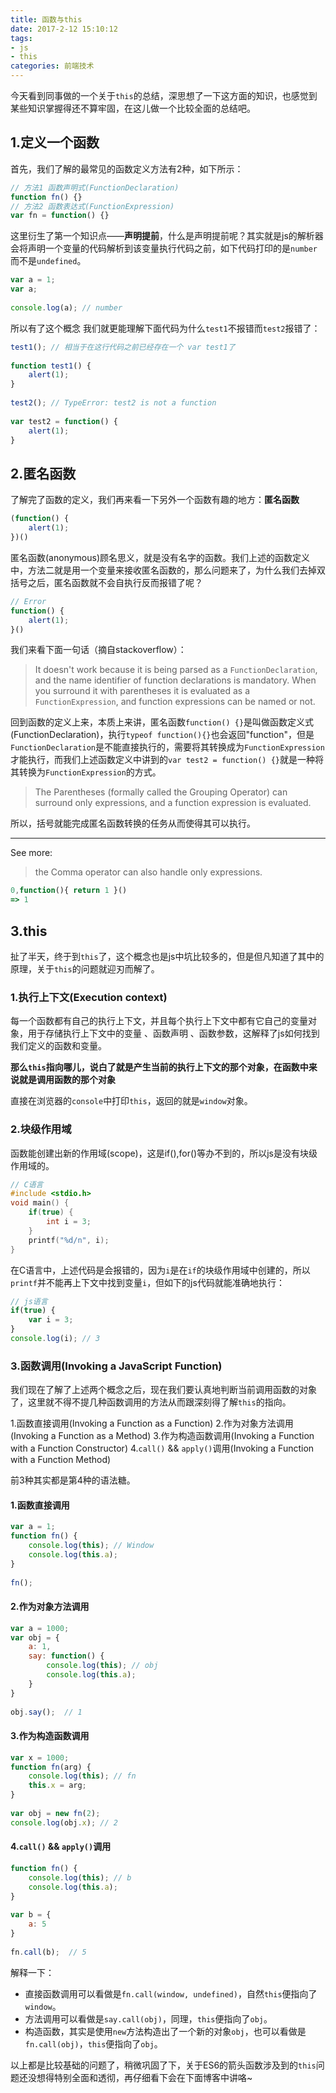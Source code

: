 ```yaml
---
title: 函数与this
date: 2017-2-12 15:10:12
tags:
- js
- this
categories: 前端技术
---
```


今天看到同事做的一个关于`this`的总结，深思想了一下这方面的知识，也感觉到某些知识掌握得还不算牢固，在这儿做一个比较全面的总结吧。

<!-- more -->

## 1.定义一个函数

首先，我们了解的最常见的函数定义方法有2种，如下所示：

```javascript
// 方法1 函数声明式(FunctionDeclaration)
function fn() {}
// 方法2 函数表达式(FunctionExpression)
var fn = function() {}
```

这里衍生了第一个知识点——**声明提前**，什么是声明提前呢？其实就是js的解析器会将声明一个变量的代码解析到该变量执行代码之前，如下代码打印的是`number`而不是`undefined`。
```javascript
var a = 1;
var a;
 
console.log(a); // number
```

所以有了这个概念 我们就更能理解下面代码为什么`test1`不报错而`test2`报错了：
```javascript
test1(); // 相当于在这行代码之前已经存在一个 var test1了
 
function test1() {
    alert(1);
}
 
test2(); // TypeError: test2 is not a function
 
var test2 = function() {
    alert(1);
}
```

## 2.匿名函数

了解完了函数的定义，我们再来看一下另外一个函数有趣的地方：**匿名函数**

```javascript
(function() {
    alert(1);
})()
```
匿名函数(anonymous)顾名思义，就是没有名字的函数。我们上述的函数定义中，方法二就是用一个变量来接收匿名函数的，那么问题来了，为什么我们去掉双括号之后，匿名函数就不会自执行反而报错了呢？
```javascript
// Error
function() {
    alert(1);
}()
```

我们来看下面一句话（摘自stackoverflow）：
> It doesn't work because it is being parsed as a `FunctionDeclaration`, and the name identifier of function declarations is mandatory.
> When you surround it with parentheses it is evaluated as a `FunctionExpression`, and function expressions can be named or not.

回到函数的定义上来，本质上来讲，匿名函数`function() {}`是叫做函数定义式(FunctionDeclaration)，执行`typeof function(){}`也会返回"function"，但是`FunctionDeclaration`是不能直接执行的，需要将其转换成为`FunctionExpression`才能执行，而我们上述函数定义中讲到的`var test2 = function() {}`就是一种将其转换为`FunctionExpression`的方式。

> The Parentheses (formally called the Grouping Operator) can surround only expressions, and a function expression is evaluated.

所以，括号就能完成匿名函数转换的任务从而使得其可以执行。

----------
See more:
> the Comma operator can also handle only expressions.
```javascript
0,function(){ return 1 }()
=> 1
```

## 3.this
扯了半天，终于到`this`了，这个概念也是js中坑比较多的，但是但凡知道了其中的原理，关于`this`的问题就迎刃而解了。

### 1.执行上下文(Execution context)
每一个函数都有自己的执行上下文，并且每个执行上下文中都有它自己的变量对象，用于存储执行上下文中的变量 、函数声明 、函数参数，这解释了js如何找到我们定义的函数和变量。

**那么`this`指向哪儿，说白了就是产生当前的执行上下文的那个对象，在函数中来说就是调用函数的那个对象**

直接在浏览器的`console`中打印`this`，返回的就是`window`对象。

### 2.块级作用域
函数能创建出新的作用域(scope)，这是if(),for()等办不到的，所以js是没有块级作用域的。
```C
// C语言  
#include <stdio.h>  
void main() {
    if(true) {  
        int i = 3;  
    }  
    printf("%d/n", i);  
}  
```
在C语言中，上述代码是会报错的，因为`i`是在`if`的块级作用域中创建的，所以`printf`并不能再上下文中找到变量`i`，但如下的js代码就能准确地执行：
```javascript
// js语言
if(true) {  
    var i = 3;  
}  
console.log(i); // 3 
```
### 3.函数调用(Invoking a JavaScript Function)
我们现在了解了上述两个概念之后，现在我们要认真地判断当前调用函数的对象了，这里就不得不提几种函数调用的方法从而跟深刻得了解`this`的指向。

1.函数直接调用(Invoking a Function as a Function)
2.作为对象方法调用(Invoking a Function as a Method)
3.作为构造函数调用(Invoking a Function with a Function Constructor)
4.`call()` && `apply()`调用(Invoking a Function with a Function Method)

前3种其实都是第4种的语法糖。

#### 1.函数直接调用
```javascript
var a = 1;
function fn() {
    console.log(this); // Window
    console.log(this.a);
}
 
fn();
```
#### 2.作为对象方法调用
```javascript
var a = 1000;
var obj = {
    a: 1,
    say: function() {
        console.log(this); // obj
        console.log(this.a);
    }
}
 
obj.say();  // 1
```

#### 3.作为构造函数调用
```javascript
var x = 1000;
function fn(arg) {
    console.log(this); // fn
    this.x = arg;
}
 
var obj = new fn(2);
console.log(obj.x); // 2
```

#### 4.`call()` && `apply()`调用
```javascript
function fn() {
    console.log(this); // b
    console.log(this.a);
}
 
var b = {
    a: 5
}
 
fn.call(b);  // 5
```

解释一下：
- 直接函数调用可以看做是`fn.call(window, undefined)`，自然`this`便指向了`window`。
- 方法调用可以看做是`say.call(obj)`，同理，`this`便指向了`obj`。
- 构造函数，其实是使用`new`方法构造出了一个新的对象`obj`，也可以看做是`fn.call(obj)`，`this`便指向了`obj`。

以上都是比较基础的问题了，稍微巩固了下，关于ES6的箭头函数涉及到的`this`问题还没想得特别全面和透彻，再仔细看下会在下面博客中讲咯~